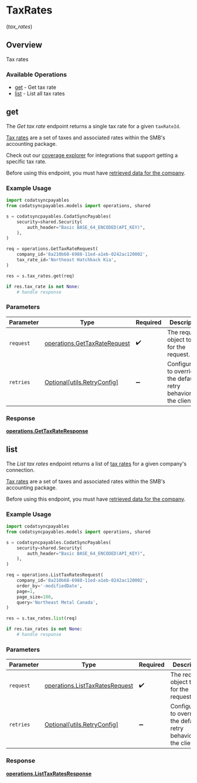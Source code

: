 # TaxRates
(*tax_rates*)

## Overview

Tax rates

### Available Operations

* [get](#get) - Get tax rate
* [list](#list) - List all tax rates

## get

The *Get tax rate* endpoint returns a single tax rate for a given `taxRateId`.

[Tax rates](https://docs.codat.io/sync-for-payables-api#/schemas/TaxRate) are a set of taxes and associated rates within the SMB's accounting package.

Check out our [coverage explorer](https://knowledge.codat.io/supported-features/accounting?view=tab-by-data-type&dataType=taxRates) for integrations that support getting a specific tax rate.

Before using this endpoint, you must have [retrieved data for the company](https://docs.codat.io/sync-for-payables-api#/operations/refresh-company-data).


### Example Usage

```python
import codatsyncpayables
from codatsyncpayables.models import operations, shared

s = codatsyncpayables.CodatSyncPayables(
    security=shared.Security(
        auth_header="Basic BASE_64_ENCODED(API_KEY)",
    ),
)

req = operations.GetTaxRateRequest(
    company_id='8a210b68-6988-11ed-a1eb-0242ac120002',
    tax_rate_id='Northeast Hatchback Kia',
)

res = s.tax_rates.get(req)

if res.tax_rate is not None:
    # handle response
```

### Parameters

| Parameter                                                                    | Type                                                                         | Required                                                                     | Description                                                                  |
| ---------------------------------------------------------------------------- | ---------------------------------------------------------------------------- | ---------------------------------------------------------------------------- | ---------------------------------------------------------------------------- |
| `request`                                                                    | [operations.GetTaxRateRequest](../../models/operations/gettaxraterequest.md) | :heavy_check_mark:                                                           | The request object to use for the request.                                   |
| `retries`                                                                    | [Optional[utils.RetryConfig]](../../models/utils/retryconfig.md)             | :heavy_minus_sign:                                                           | Configuration to override the default retry behavior of the client.          |


### Response

**[operations.GetTaxRateResponse](../../models/operations/gettaxrateresponse.md)**


## list

The *List tax rates* endpoint returns a list of [tax rates](https://docs.codat.io/sync-for-payables-api#/schemas/TaxRate) for a given company's connection.

[Tax rates](https://docs.codat.io/sync-for-payables-api#/schemas/TaxRate) are a set of taxes and associated rates within the SMB's accounting package.

Before using this endpoint, you must have [retrieved data for the company](https://docs.codat.io/sync-for-payables-api#/operations/refresh-company-data).
    

### Example Usage

```python
import codatsyncpayables
from codatsyncpayables.models import operations, shared

s = codatsyncpayables.CodatSyncPayables(
    security=shared.Security(
        auth_header="Basic BASE_64_ENCODED(API_KEY)",
    ),
)

req = operations.ListTaxRatesRequest(
    company_id='8a210b68-6988-11ed-a1eb-0242ac120002',
    order_by='-modifiedDate',
    page=1,
    page_size=100,
    query='Northeast Metal Canada',
)

res = s.tax_rates.list(req)

if res.tax_rates is not None:
    # handle response
```

### Parameters

| Parameter                                                                        | Type                                                                             | Required                                                                         | Description                                                                      |
| -------------------------------------------------------------------------------- | -------------------------------------------------------------------------------- | -------------------------------------------------------------------------------- | -------------------------------------------------------------------------------- |
| `request`                                                                        | [operations.ListTaxRatesRequest](../../models/operations/listtaxratesrequest.md) | :heavy_check_mark:                                                               | The request object to use for the request.                                       |
| `retries`                                                                        | [Optional[utils.RetryConfig]](../../models/utils/retryconfig.md)                 | :heavy_minus_sign:                                                               | Configuration to override the default retry behavior of the client.              |


### Response

**[operations.ListTaxRatesResponse](../../models/operations/listtaxratesresponse.md)**

